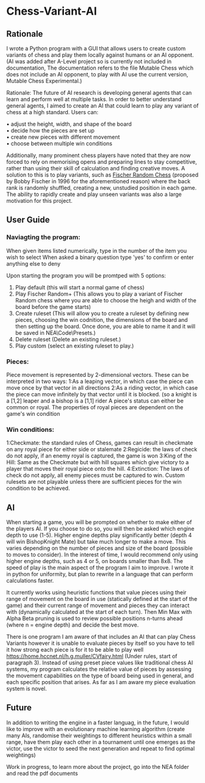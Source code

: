 # Chess-Variant-AI

## Rationale  

I wrote a Python program with a GUI that allows users to create custom variants of chess and play them locally against humans or an AI opponent. 
(AI was added after A-Level project so is currently not included in documentation, The documentation refers to the file Mutable Chess which does not include an AI opponent, to play with AI use the current version, Mutable Chess Experimental.)  

Rationale: The future of AI research is developing general agents that can learn and perform well at multiple tasks.  In order to better understand general agents, I aimed to create an AI that could learn to play any variant of chess at a high standard.
Users can:   
  
•	adjust the height, width, and shape of the board  
•	decide how the pieces are set up  
•	create new pieces with different movement  
•	choose between multiple win conditions  

Additionally, many prominent chess players have noted that they are now forced to rely on memorising opens and preparing lines to stay competitive, rather than using their skill of calculation and finding creative moves. A solution to this is to play variants, such as [Fischer Random Chess](https://en.wikipedia.org/wiki/Fischer_random_chess) (proposed by Bobby Fischer in 1996 for the aforementioned reason) where the back rank is randomly shuffled, creating a new, unstudied position in each game. The ability to rapidly create and play unseen variants was also a large motivation for this project.

## User Guide  

### Naviagting the program:  
When given items listed numerically, type in the number of the item you wish to select
When asked a binary question type 'yes' to confirm or enter anything else to deny

Upon starting the program you will be promtped with 5 options:  
1. Play default (this will start a normal game of chess)
2. Play Fischer Random+ (This allows you to play a variant of Fischer Random chess where you are able to choose the heigh and width of the board before the game starts)  
3. Create ruleset (This will allow you to create a ruleset by defining new pieces, choosing the win codnition, the dimensions of the board and then setting up the board. Once done, you are able to name it and it will be saved in NEA\Code\Presets.)   
4. Delete ruleset (Delete an existing ruleset.)  
5. Play custom  (select an existing ruleset to play.)

### Pieces:  
Piece movement is represented by 2-dimensional vectors. These can be interpreted in two ways:
1:As a leaping vector, in which case the piece can move once by that vector in all directions
2:As a riding vector, in which case the piece can move infinitely by that vector until it is blocked.
(so a knight is a [1,2] leaper and a bishop is a [1,1] rider
A piece's status can either be common or royal. The properties of royal pieces are dependent on the game's win condition

### Win conditions:  
1:Checkmate: the standard rules of Chess, games can result in checkmate on any royal piece for either side or stalemate
2:Regicide: the laws of check do not apply, if an enemy royal is captured, the game is won
3:King of the Hill: Same as the Checkmate but with hill squares which give victory to a player that moves their royal piece onto the hill.
4:Extinction: The laws of check do not apply, all enemy pieces must be captured to win.
Custom rulesets are not playable unless there are sufficient pieces for the win condition to be achieved.

## AI  

When starting a game, you will be prompted on whether to make either of the players AI.
If you choose to do so, you will then be asked which engine depth to use (1-5). Higher engine depths play significantly better (depth 4 will win BishopKnight Mate) but take much longer to make a move. This varies depending on the number of pieces and size of the board (possible to moves to consider). In the interest of time, I would recommend only using higher engine depths, such as 4 or 5, on boards smaller than 8x8. The speed of play is the main aspect of the program I aim to improve. I wrote it in python for uniformity, but plan to rewrite in a language that can perform calculations faster.  

It currently works using heuristic functions that value pieces using their range of movement on the board in use (statically defined at the start of the game) and their current range of movement and pieces they can interact with (dynamically calculated at the start of each turn). Then Min Max with Alpha Beta pruning is used to review possible positions n-turns ahead (where n = engine depth) and decide the best move.

There is one program I am aware of that includes an AI that can play Chess Variants however it is unable to evaluate pieces by itself so you have to tell it how strong each piece is for it to be able to play well https://home.hccnet.nl/h.g.muller/CVfairy.html (Under rules, start of paragraph 3). Instead of using preset piece values like traditional chess AI systems, my program calculates the relative value of pieces by assessing the movement capabilities on the type of board being used in general, and each specific position that arises. As far as I am aware my piece evaluation system is novel.

## Future  

In addition to writing the engine in a faster languag, in the future, I would like to improve with an evolutionary machine learning algorithm (create many AIs, randomise their weightings to different heuristics within a small range, have them play each other in a tournament until one emerges as the victor, use the victor to seed the next generation and repeat to find optimal weightings)

Work in progress, to learn more about the project, go into the NEA folder and read the pdf documents
